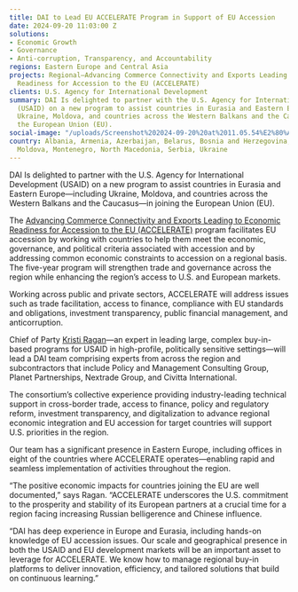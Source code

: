 ```yaml
---
title: DAI to Lead EU ACCELERATE Program in Support of EU Accession
date: 2024-09-20 11:03:00 Z
solutions:
- Economic Growth
- Governance
- Anti-corruption, Transparency, and Accountability
regions: Eastern Europe and Central Asia
projects: Regional—Advancing Commerce Connectivity and Exports Leading to Economic
  Readiness for Accession to the EU (ACCELERATE)
clients: U.S. Agency for International Development
summary: DAI Is delighted to partner with the U.S. Agency for International Development
  (USAID) on a new program to assist countries in Eurasia and Eastern Europe—including
  Ukraine, Moldova, and countries across the Western Balkans and the Caucasus—in joining
  the European Union (EU).
social-image: "/uploads/Screenshot%202024-09-20%20at%2011.05.54%E2%80%AFAM.png"
country: Albania, Armenia, Azerbaijan, Belarus, Bosnia and Herzegovina, Georgia, Kosovo,
  Moldova, Montenegro, North Macedonia, Serbia, Ukraine
---
```


DAI Is delighted to partner with the U.S. Agency for International Development (USAID) on a new program to assist countries in Eurasia and Eastern Europe—including Ukraine, Moldova, and countries across the Western Balkans and the Caucasus—in joining the European Union (EU).

The [Advancing Commerce Connectivity and Exports Leading to Economic Readiness for Accession to the EU (ACCELERATE)](https://www.dai.com/our-work/projects/regional-advancing-commerce-connectivity-and-exports-leading-to-economic-readiness-for-accession-to-the-eu-accelerate) program facilitates EU accession by working with countries to help them meet the economic, governance, and political criteria associated with accession and by addressing common economic constraints to accession on a regional basis. The five-year program will strengthen trade and governance across the region while enhancing the region’s access to U.S. and European markets.

Working across public and private sectors, ACCELERATE will address issues such as trade facilitation, access to finance, compliance with EU standards and obligations, investment transparency, public financial management, and anticorruption.

Chief of Party [Kristi Ragan](https://www.dai.com/who-we-are/our-team/kristi-ragan)—an expert in leading large, complex buy-in-based programs for USAID in high-profile, politically sensitive settings—will lead a DAI team comprising experts from across the region and subcontractors that include Policy and Management Consulting Group, Planet Partnerships, Nextrade Group, and Civitta International. 

The consortium’s collective experience providing industry-leading technical support in cross-border trade, access to finance, policy and regulatory reform, investment transparency, and digitalization to advance regional economic integration and EU accession for target countries will support U.S. priorities in the region. 

Our team has a significant presence in Eastern Europe, including offices in eight of the countries where ACCELERATE operates—enabling rapid and seamless implementation of activities throughout the region.

“The positive economic impacts for countries joining the EU are well documented,” says Ragan. “ACCELERATE underscores the U.S. commitment to the prosperity and stability of its European partners at a crucial time for a region facing increasing Russian belligerence and Chinese influence.

“DAI has deep experience in Europe and Eurasia, including hands-on knowledge of EU accession issues. Our scale and geographical presence in both the USAID and EU development markets will be an important asset to leverage for ACCELERATE.  We know how to manage regional buy-in platforms to deliver innovation, efficiency, and tailored solutions that build on continuous learning.”